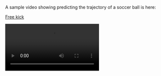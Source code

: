 A sample video showing predicting the trajectory of a soccer ball is here:

[Free kick](https://raw.githubusercontent.com/zcheng10/pdl/main/test/ext_clip_0_boxed.mp4)

<video src="https://github.com/user-attachments/assets/287008cb-8168-43d3-98a4-6d6cad6a1aaf" width="300"/>

